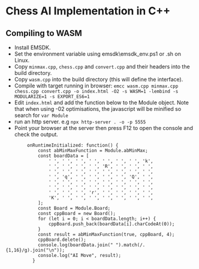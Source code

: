 # Chess AI Implementation in C++



## Compiling to WASM

* Install EMSDK.
* Set the environment variable using emsdk\\emsdk\_env.ps1 or .sh on Linux.
* Copy `minmax.cpp`, `chess.cpp` and `convert.cpp` and their headers into the build directory. 
* Copy `wasm.cpp` into the build directory (this will define the interface).
* Compile with target running in browser: `emcc wasm.cpp minmax.cpp chess.cpp convert.cpp -o index.html -O2 -s WASM=1 -lembind -s MODULARIZE=1 -s EXPORT_ES6=1`
* Edit `index.html` and add the function below to the Module object. Note that when using -02 optimisations, the javascript will be minified so search for `var Module`
* run an http server. e.g `npx http-server . -o -p 5555`
* Point your browser at the server then press F12 to open the console and check the output. 


```          
        onRuntimeInitialized: function() {
            const abMinMaxFunction = Module.abMinMax; 
            const boardData = [
                ' ', ' ', ' ', ' ', ' ', ' ', ' ', 'k',
                ' ', ' ', ' ', ' ', 'R', ' ', ' ', ' ',
                ' ', ' ', ' ', ' ', ' ', ' ', ' ', ' ',
                ' ', 'q', ' ', ' ', ' ', ' ', 'Q', ' ',
                ' ', ' ', ' ', ' ', ' ', ' ', ' ', ' ',
                ' ', ' ', ' ', ' ', ' ', ' ', ' ', ' ',
                ' ', ' ', ' ', 'r', ' ', ' ', ' ', ' ',
                'K', ' ', ' ', ' ', ' ', ' ', ' ', ' ',
            ];
            const Board = Module.Board;
            const cppBoard = new Board();
            for (let i = 0; i < boardData.length; i++) {
                cppBoard.push_back(boardData[i].charCodeAt(0)); 
            }
            const result = abMinMaxFunction(true, cppBoard, 4);
            cppBoard.delete();
            console.log(boardData.join(" ").match(/.{1,16}/g).join("\n"));  
            console.log("AI Move", result);
          }
```

